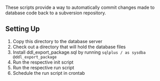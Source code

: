 These scripts provide a way to automatically commit changes made to database code back to a subversion repository.

## Setting Up

1. Copy this directory to the database server
1. Check out a directory that will hold the database files
1. Install ddl_export_package.sql by running `sqlplus / as sysdba @ddl_export_package`
1. Run the respective init script
1. Run the respective run script
1. Schedule the run script in crontab